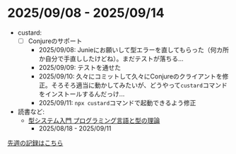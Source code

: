 # 2025/09/08 - 2025/09/14

- custard:
    - [ ] Conjureのサポート
        - 2025/09/08: Junieにお願いして型エラーを直してもらった（何カ所か自分で手直ししたけどね）。まだテストが落ちる...
        - 2025/09/09: テストを通せた
        - 2025/09/10: 久々にコミットして久々にConjureのクライアントを修正。そろそろ適当に動かしてみたいが、どうやって`custard`コマンドをインストールするんだっけ...
        - 2025/09/11: `npx custard`コマンドで起動できるよう修正
- 読書など:
    - [型システム入門 プログラミング言語と型の理論](https://www.ohmsha.co.jp/book/9784274069116/)
        - 2025/08/18 - 2025/09/11

[先週の記録はこちら](https://github.com/igrep/daily-commits/blob/4abdf26bf62f182be3ed90406d5d3b91adb78f19/yesterday.md)
